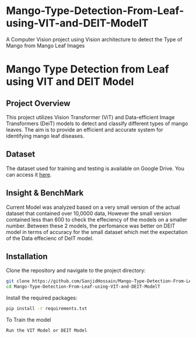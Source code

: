 # Mango-Type-Detection-From-Leaf-using-VIT-and-DEIT-ModelT
A Computer Vision project using Vision architecture to detect the Type of Mango from Mango Leaf Images 
# Mango Type Detection from Leaf using VIT and DEIT Model

## Project Overview
This project utilizes Vision Transformer (ViT) and Data-efficient Image Transformers (DeiT) models to detect and classify different types of mango leaves. The aim is to provide an efficient and accurate system for identifying mango leaf diseases.

## Dataset
The dataset used for training and testing is available on Google Drive. You can access it [here](YOUR_DATASET_LINK).

## Insight & BenchMark
Current Model was analyzed based on a very small version of the actual dataset that contained over 10,0000 data, However the small version contained less than 600 to check the effeciency of the models on a smaller number. Between these 2 models, the perfomance was better on DEIT model in terms of accuracy for the small dataset which met the expectation of the Data effecienc of DeIT model.


## Installation
Clone the repository and navigate to the project directory:
```bash
git clone https://github.com/SanjidHossain/Mango-Type-Detection-From-Leaf-using-VIT-and-DEIT-ModelT.git
cd Mango-Type-Detection-From-Leaf-using-VIT-and-DEIT-ModelT
```
Install the required packages:
```bash
pip install -r requirements.txt
```
To Train the model
```bash
Run the VIT Model or DEIT Model
```
